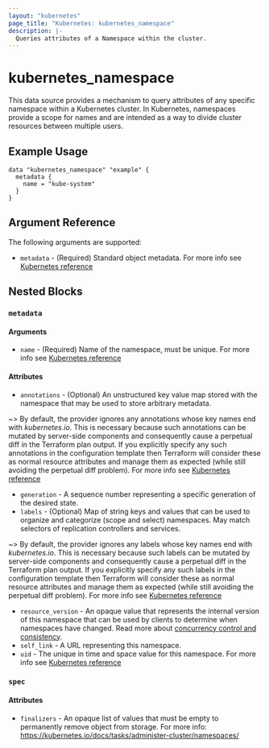 ```yaml
---
layout: "kubernetes"
page_title: "Kubernetes: kubernetes_namespace"
description: |-
  Queries attributes of a Namespace within the cluster.
---
```


# kubernetes_namespace

This data source provides a mechanism to query attributes of any specific namespace within a Kubernetes cluster.
In Kubernetes, namespaces provide a scope for names and are intended as a way to divide cluster resources between multiple users.

## Example Usage

```hcl
data "kubernetes_namespace" "example" {
  metadata {
    name = "kube-system"
  }
}
```

## Argument Reference

The following arguments are supported:

* `metadata` - (Required) Standard object metadata. For more info see [Kubernetes reference](https://github.com/kubernetes/community/blob/master/contributors/devel/sig-architecture/api-conventions.md#metadata)

## Nested Blocks

### `metadata`

#### Arguments

* `name` - (Required) Name of the namespace, must be unique. For more info see [Kubernetes reference](http://kubernetes.io/docs/user-guide/identifiers#names)

#### Attributes

* `annotations` - (Optional) An unstructured key value map stored with the namespace that may be used to store arbitrary metadata.

~> By default, the provider ignores any annotations whose key names end with *kubernetes.io*. This is necessary because such annotations can be mutated by server-side components and consequently cause a perpetual diff in the Terraform plan output. If you explicitly specify any such annotations in the configuration template then Terraform will consider these as normal resource attributes and manage them as expected (while still avoiding the perpetual diff problem). For more info see [Kubernetes reference](http://kubernetes.io/docs/user-guide/annotations)

* `generation` - A sequence number representing a specific generation of the desired state.
* `labels` - (Optional) Map of string keys and values that can be used to organize and categorize (scope and select) namespaces. May match selectors of replication controllers and services.

~> By default, the provider ignores any labels whose key names end with *kubernetes.io*. This is necessary because such labels can be mutated by server-side components and consequently cause a perpetual diff in the Terraform plan output. If you explicitly specify any such labels in the configuration template then Terraform will consider these as normal resource attributes and manage them as expected (while still avoiding the perpetual diff problem). For more info see [Kubernetes reference](http://kubernetes.io/docs/user-guide/labels)

* `resource_version` - An opaque value that represents the internal version of this namespace that can be used by clients to determine when namespaces have changed. Read more about [concurrency control and consistency](https://github.com/kubernetes/community/blob/master/contributors/devel/sig-architecture/api-conventions.md#concurrency-control-and-consistency).
* `self_link` - A URL representing this namespace.
* `uid` - The unique in time and space value for this namespace. For more info see [Kubernetes reference](http://kubernetes.io/docs/user-guide/identifiers#uids)

### `spec`

#### Attributes

* `finalizers` - An opaque list of values that must be empty to permanently remove object from storage. For more info: https://kubernetes.io/docs/tasks/administer-cluster/namespaces/
